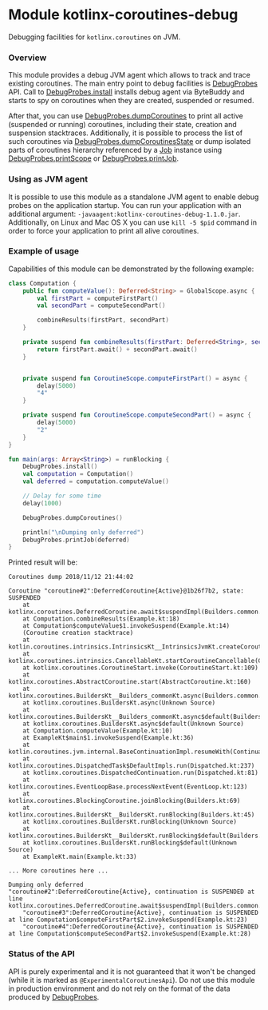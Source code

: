 # Module kotlinx-coroutines-debug

Debugging facilities for `kotlinx.coroutines` on JVM.

### Overview

This module provides a debug JVM agent which allows to track and trace existing coroutines.
The main entry point to debug facilities is [DebugProbes] API.
Call to [DebugProbes.install] installs debug agent via ByteBuddy and starts to spy on coroutines when they are created, suspended or resumed.

After that, you can use [DebugProbes.dumpCoroutines] to print all active (suspended or running) coroutines, including their state, creation and
suspension stacktraces.
Additionally, it is possible to process the list of such coroutines via [DebugProbes.dumpCoroutinesState] or dump isolated parts
of coroutines hierarchy referenced by a [Job] instance using [DebugProbes.printScope] or [DebugProbes.printJob].

### Using as JVM agent

It is possible to use this module as a standalone JVM agent to enable debug probes on the application startup.
You can run your application with an additional argument: `-javaagent:kotlinx-coroutines-debug-1.1.0.jar`.
Additionally, on Linux and Mac OS X you can use `kill -5 $pid` command in order to force your application to print all alive coroutines.


### Example of usage

Capabilities of this module can be demonstrated by the following example:
```kotlin
class Computation {
    public fun computeValue(): Deferred<String> = GlobalScope.async {
        val firstPart = computeFirstPart()
        val secondPart = computeSecondPart()

        combineResults(firstPart, secondPart)
    }

    private suspend fun combineResults(firstPart: Deferred<String>, secondPart: Deferred<String>): String {
        return firstPart.await() + secondPart.await()
    }


    private suspend fun CoroutineScope.computeFirstPart() = async {
        delay(5000)
        "4"
    }

    private suspend fun CoroutineScope.computeSecondPart() = async {
        delay(5000)
        "2"
    }
}

fun main(args: Array<String>) = runBlocking {
    DebugProbes.install()
    val computation = Computation()
    val deferred = computation.computeValue()

    // Delay for some time
    delay(1000)

    DebugProbes.dumpCoroutines()

    println("\nDumping only deferred")
    DebugProbes.printJob(deferred)
}
```

Printed result will be:
```
Coroutines dump 2018/11/12 21:44:02

Coroutine "coroutine#2":DeferredCoroutine{Active}@1b26f7b2, state: SUSPENDED
	at kotlinx.coroutines.DeferredCoroutine.await$suspendImpl(Builders.common.kt:99)
	at Computation.combineResults(Example.kt:18)
	at Computation$computeValue$1.invokeSuspend(Example.kt:14)
	(Coroutine creation stacktrace)
	at kotlin.coroutines.intrinsics.IntrinsicsKt__IntrinsicsJvmKt.createCoroutineUnintercepted(IntrinsicsJvm.kt:116)
	at kotlinx.coroutines.intrinsics.CancellableKt.startCoroutineCancellable(Cancellable.kt:23)
	at kotlinx.coroutines.CoroutineStart.invoke(CoroutineStart.kt:109)
	at kotlinx.coroutines.AbstractCoroutine.start(AbstractCoroutine.kt:160)
	at kotlinx.coroutines.BuildersKt__Builders_commonKt.async(Builders.common.kt:88)
	at kotlinx.coroutines.BuildersKt.async(Unknown Source)
	at kotlinx.coroutines.BuildersKt__Builders_commonKt.async$default(Builders.common.kt:81)
	at kotlinx.coroutines.BuildersKt.async$default(Unknown Source)
	at Computation.computeValue(Example.kt:10)
	at ExampleKt$main$1.invokeSuspend(Example.kt:36)
	at kotlin.coroutines.jvm.internal.BaseContinuationImpl.resumeWith(ContinuationImpl.kt:32)
	at kotlinx.coroutines.DispatchedTask$DefaultImpls.run(Dispatched.kt:237)
	at kotlinx.coroutines.DispatchedContinuation.run(Dispatched.kt:81)
	at kotlinx.coroutines.EventLoopBase.processNextEvent(EventLoop.kt:123)
	at kotlinx.coroutines.BlockingCoroutine.joinBlocking(Builders.kt:69)
	at kotlinx.coroutines.BuildersKt__BuildersKt.runBlocking(Builders.kt:45)
	at kotlinx.coroutines.BuildersKt.runBlocking(Unknown Source)
	at kotlinx.coroutines.BuildersKt__BuildersKt.runBlocking$default(Builders.kt:35)
	at kotlinx.coroutines.BuildersKt.runBlocking$default(Unknown Source)
	at ExampleKt.main(Example.kt:33)

... More coroutines here ...

Dumping only deferred
"coroutine#2":DeferredCoroutine{Active}, continuation is SUSPENDED at line kotlinx.coroutines.DeferredCoroutine.await$suspendImpl(Builders.common.kt:99)
	"coroutine#3":DeferredCoroutine{Active}, continuation is SUSPENDED at line Computation$computeFirstPart$2.invokeSuspend(Example.kt:23)
	"coroutine#4":DeferredCoroutine{Active}, continuation is SUSPENDED at line Computation$computeSecondPart$2.invokeSuspend(Example.kt:28)
```


### Status of the API

API is purely experimental and it is not guaranteed that it won't be changed (while it is marked as `@ExperimentalCoroutinesApi`).
Do not use this module in production environment and do not rely on the format of the data produced by [DebugProbes]. 

<!--- MODULE kotlinx-coroutines-core -->
<!--- INDEX kotlinx.coroutines -->
[Job]: https://kotlin.github.io/kotlinx.coroutines/kotlinx-coroutines-core/kotlinx.coroutines/-job/index.html
<!--- MODULE kotlinx-coroutines-debug -->
<!--- INDEX kotlinx.coroutines.debug -->
[DebugProbes]: https://kotlin.github.io/kotlinx.coroutines/kotlinx-coroutines-debug/kotlinx.coroutines.debug/-debug-probes/index.html
[DebugProbes.install]: https://kotlin.github.io/kotlinx.coroutines/kotlinx-coroutines-debug/kotlinx.coroutines.debug/-debug-probes/install.html
[DebugProbes.dumpCoroutines]: https://kotlin.github.io/kotlinx.coroutines/kotlinx-coroutines-debug/kotlinx.coroutines.debug/-debug-probes/dump-coroutines.html
[DebugProbes.dumpCoroutinesState]: https://kotlin.github.io/kotlinx.coroutines/kotlinx-coroutines-debug/kotlinx.coroutines.debug/-debug-probes/dump-coroutines-state.html
[DebugProbes.printScope]: https://kotlin.github.io/kotlinx.coroutines/kotlinx-coroutines-debug/kotlinx.coroutines.debug/-debug-probes/print-scope.html
[DebugProbes.printJob]: https://kotlin.github.io/kotlinx.coroutines/kotlinx-coroutines-debug/kotlinx.coroutines.debug/-debug-probes/print-job.html
<!--- END -->
